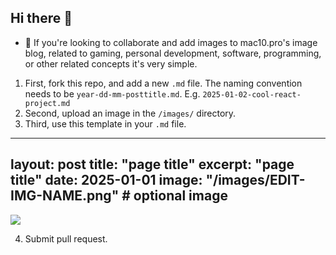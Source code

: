 ## Hi there 👋

- 👯 If you're looking to collaborate and add images to mac10.pro's image blog, related to gaming, personal development, software, programming, or other related concepts it's very simple.

1. First, fork this repo, and add a new `.md` file. The naming convention needs to be `year-dd-mm-posttitle.md`. E.g. `2025-01-02-cool-react-project.md`
2. Second, upload an image in the `/images/` directory.
3. Third, use this template in your `.md` file.

---
layout: post
title: "page title"
excerpt: "page title"
date: 2025-01-01
image: "/images/EDIT-IMG-NAME.png"  # optional image
---

<img src="/images/EDIT-IMG-NAME.png">

4. Submit pull request.

